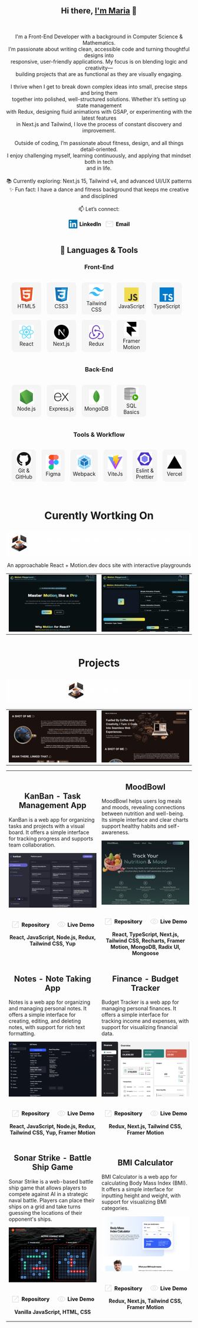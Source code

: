 <h2 align="center">Hi there, <a href="https://github.com/SidorovaMaria" title="Profile">I'm Maria</a> 👋</h2>
<br>
<p align="center">
  I'm a Front-End Developer with a background in Computer Science & Mathematics. <br>
  I’m passionate about writing clean, accessible code and turning thoughtful designs into <br>
  responsive, user-friendly applications. My focus is on blending logic and creativity— <br>
  building projects that are as functional as they are visually engaging. <br>
  <br>
  I thrive when I get to break down complex ideas into small, precise steps and bring them <br>
  together into polished, well-structured solutions. Whether it’s setting up state management <br>
  with Redux, designing fluid animations with GSAP, or experimenting with the latest features <br>
  in Next.js and Tailwind, I love the process of constant discovery and improvement. <br>
  <br>
  Outside of coding, I’m passionate about fitness, design, and all things detail-oriented. <br>
  I enjoy challenging myself, learning continuously, and applying that mindset both in tech <br>
  and in life. <br>
  <br>
  📚 Currently exploring: Next.js 15, Tailwind v4, and advanced UI/UX patterns <br>
  ✨ Fun fact: I have a dance and fitness background that keeps me creative and disciplined <br>
  <br>
  📫 Let’s connect:
</p>
<div align='center' style="display:flex; justify-content:center; align-items:center; gap:10px;">
  <a href="https://www.linkedin.com/in/maria-sidorova-25a365210/" style="display:flex; align-items:center; gap:5px; text-decoration:none; color:inherit; font-weight:800;">
    <img src="icons/linkedin.svg" alt="LinkedIn" height="25" width="25" />
    <span>LinkedIn</span>
  </a>
  <a href="mailto:sidmashav@icloud.com" style="display:flex; align-items:center; gap:5px; text-decoration:none; color:inherit; font-weight:800;">
    <img src="icons/mail.svg" alt="Email" height="25" width="25" />
    <span>Email</span>
  </a>
</div>
<br>

<h2 align="center">🚀 Languages & Tools</h2>

<h3 align="center">Front-End</h3>
<table align="center" style='
  border-spacing: 15px; 
  border-collapse: separate;
  margin-left: auto; 
  margin-right: auto;'>
<tr>
 <td align="center" height="70" width="70"style='background-color:#cccccc30; border-radius:8px; padding:5px;'>
      <img src="icons/html5.svg" alt="HTML" width="40" height="40"/>
      <br/>HTML5
    </td>
 <td align="center" height="70" width="70"style='background-color:#cccccc30; border-radius:8px; padding:5px;'>
      <img src="icons/css3.svg" alt="CSS3" width="40" height="40"/>
      <br/>CSS3
    </td>
 <td align="center" height="70" width="70"style='background-color:#cccccc30; border-radius:8px; padding:5px;'>
      <img src="icons/tailwindcss.svg" alt="Tailwind CSS" width="40" height="40"/>
      <br/>Tailwind CSS
    </td>
 <td align="center" height="70" width="70"style='background-color:#cccccc30; border-radius:8px; padding:5px;'>
      <img src="icons/javascript.svg" alt="JavaScript" width="40" height="40"/>
      <br/>JavaScript
    </td>
     <td align="center" height="70" width="70"style='background-color:#cccccc30; border-radius:8px; padding:5px;'>
      <img src="icons/typescript.svg" alt="TypeScript" width="40" height="40"/>
      <br/>TypeScript
    </td>
    </tr>
    <tr>
     <td align="center" height="70" width="70"style='background-color:#cccccc30; border-radius:8px; padding:5px;'>
      <img src="icons/react.svg" alt="React" width="40" height="40"/>
      <br/>React
    </td>
     <td align="center" height="70" width="70"style='background-color:#cccccc30; border-radius:8px; padding:5px;'>
      <img src="icons/nextjs.svg" alt="Next.js" width="40" height="40"/>
      <br/>Next.js
    </td>
    <td align="center" height="70" width="70"style='background-color:#cccccc30; border-radius:8px; padding:5px;'>
      <img src="icons/redux.svg" alt="Redux" width="40" height="40"
      />
      <br/>Redux
    </td><td align="center" height="70" width="70" style='background-color:#cccccc30; border-radius:8px; padding:5px;'>
      <img src="icons/framermotion.svg" alt="Framer Motion" width="40" height="40"/>
      <br/>Framer Motion
    </td>
</tr>
</table>

<h3 align="center">Back-End</h3>
<table align="center" style='
  border-spacing: 15px; 
  border-collapse: separate;
  margin-left: auto; 
  margin-right: auto;'>
<tr>
 <td align="center" height="70" width="70" style='background-color:#cccccc30; border-radius:8px; padding:5px;'>
      <img src="icons/nodejs.svg" alt="Node.js" width="40" height="40"/>
      <br/>Node.js
    </td>
    <td align="center" height="70" width="70" style='background-color:#cccccc30; border-radius:8px; padding:5px;'>
      <img src="icons/express.svg" alt="Express.js" width="40" height="40"/>
      <br/>Express.js
    </td>
<td align="center" height="70" width="70" style='background-color:#cccccc30; border-radius:8px; padding:5px;'>
      <img src="icons/mongodb.svg" alt="MongoDB" width="40" height="40"/>
      <br/>MongoDB
    </td>
     <td align="center" height="70" width="70" style='background-color:#cccccc30; border-radius:8px; padding:5px;'>
      <img src="icons/sql.svg" alt="SQL Basics" width="40" height="40"/>
      <br/>SQL Basics
    </td>
    </tr>
</table>

<h3 align="center">Tools & Workflow</h3>
<table align="center" style='
  border-spacing: 15px; 
  border-collapse: separate;
  margin-left: auto; 
  margin-right: auto;'>
<tr>
  <td align="center" height="70" width="70" style='background-color:#cccccc30; border-radius:8px; padding:5px;'>
      <img src="icons/github.svg" alt="GitHub" width="40" height="40"/>
      <br/>Git & GitHub
    </td>
    <td align="center" height="70" width="70" style='background-color:#cccccc30; border-radius:8px; padding:5px;'>
      <img src="icons/figma.svg" alt="Figma" width="40" height="40"/>
      <br/>Figma
    </td>
     <td align="center" height="70" width="70" style='background-color:#cccccc30; border-radius:8px; padding:5px;'>
      <img src="icons/webpack.svg" alt="Webpack" width="40" height="40"/>
      <br/>Webpack
    </td>
     <td align="center" height="70" width="70" style='background-color:#cccccc30; border-radius:8px; padding:5px;'>
      <img src="icons/vitejs.svg" alt="ViteJs" width="40" height="40"/>
      <br/>ViteJs
    </td>
     <td align="center" height="70" width="70" style='background-color:#cccccc30; border-radius:8px; padding:5px;'>
      <img src="icons/eslint.svg" alt="Eslint" width="40" height="40"/>
      <br/>Eslint & Prettier
    </td>
     <td align="center" height="70" width="70" style='background-color:#cccccc30; border-radius:8px; padding:5px;'>
      <img src="icons/vercel.svg" alt="Vercel" width="40" height="40"/>
      <br/>Vercel
    </td>
    </tr>
</table>
<h1 align="center" style='margin-top:60px'>Curently Wortking On </h1>
<h3 align='center'> <a href="https://motion-playground-one.vercel.app/"  style="text-decoration:none; color:white; font-weight:800; display:flex; align-items:center; gap:10px; justify-content:center; background-color:#fffefe4d; padding:10px; border-radius:8px;">
    <img src="icons/portfolio.png" alt="Portfolio Logo" height="50" width="50" />
    <span>Motion Animation Playground and learning Website↗</span>
  </a>
  </h3>
  <p align='center'>An approachable React + Motion.dev docs site with interactive playgrounds</p>
  <table align="center">
  <tr >
  <td>
  <img src="images/motion-playground.png" alt="Motion Playground Main" width="100%" />
</td>
 <td>
  <img src="images/motion-transform.png" alt="Motion Transfrom Playground" width="100%" />
</td>
</tr>
</table>
<h1 align="center" style='margin-top:60px'>Projects</h1>
<h3 align='center'> <a href="https://portfolio-6dft.vercel.app/"  style="text-decoration:none; color:white; font-weight:800; display:flex; align-items:center; gap:10px; justify-content:center; background-color:#fffefe4d; padding:10px; border-radius:8px;">
    <img src="icons/portfolio.png" alt="Portfolio Logo" height="50" width="50" />
    <span>My Portfolio ↗</span>
  </a>
  </h3>
  <table align="center">
<tr >
  <td>
  <img src="images/portfolio-me.png" alt="Portfolio Screenshot" width="100%" />
</td>
 <td>
  <img src="images/portfolio-start.png" alt="Portfolio Screenshot" width="100%" />
</td>
</tr>
</table>

<table>
  <tr>
     <td width='50%'>
      <h2 align='center'>KanBan - Task Management App</h2>
      <p>
        KanBan is a web app for organizing tasks and projects with a visual board. It offers a simple interface for tracking progress and supports team collaboration.
      </p>
      <div align='center'>  
        <a href='https://chronous.midstem.net'>
          <img src='images/kanban-desktop.png' alt='KanBan'/>
        </a>
        <br>
        <br>
         <p style='display:flex; align-items:center; gap:20px; justify-content:center;'>
         <a href='https://github.com/SidorovaMaria/Portfolio/tree/main/kanban-task' style='text-decoration:none; color:inherit; font-weight:800; display:flex; align-items:center; gap:5px; justify-content:center;'>
            <img src='icons/open-in.svg' width='24' height='24'/>
            Repository
          </a>
          <a href='https://portfolio-flax-pi-68.vercel.app/' style='text-decoration:none; color:inherit; font-weight:800; display:flex; align-items:center; gap:5px; justify-content:center;'>
            <img src='icons/eye.svg' width='24' height='24'/>
            Live Demo
          </a>
        </p>
        <p><strong>React, JavaScript, Node.js, Redux, Tailwind CSS, Yup</strong></p>
      </div>
    </td>
    <td width='50%'>
      <h2 align='center'>MoodBowl</h2>
      <p>
        MoodBowl helps users log meals and moods, revealing connections between nutrition and well-being. Its simple interface and clear charts support healthy habits and self-awareness.
      </p>
      <div align='center'>  
        <a href='https://chronous.midstem.net'>
          <img src='images/moodbowl-preview.png' alt='MoodBowl'/>
        </a>
        <br>
        <br>
        <p style='display:flex; align-items:center; gap:20px; justify-content:center;'>
         <a href='https://chronous.midstem.net' style='text-decoration:none; color:inherit; font-weight:800; display:flex; align-items:center; gap:5px; justify-content:center;'>
            <img src='icons/open-in.svg' width='24' height='24'/>
            Repository
          </a>
          <a href='https://chronous.midstem.net' style='text-decoration:none; color:inherit; font-weight:800; display:flex; align-items:center; gap:5px; justify-content:center;'>
            <img src='icons/eye.svg' width='24' height='24'/>
            Live Demo
          </a>
        </p>
        <p><strong>React, TypeScript, Next.js, Tailwind CSS, Recharts, Framer Motion, MongoDB, Radix UI, Mongoose</strong></p>
      </div>
    </td>
  </tr>
   <tr>
     <td width='50%'>
      <h2 align='center'>Notes - Note Taking App</h2>
      <p>
        Notes is a web app for organizing and managing personal notes. It offers a simple interface for creating, editing, and deleting notes, with support for rich text formatting.
      </p>
      <div align='center'>  
        <a href='https://chronous.midstem.net'>
          <img src='images/notes-desktop-dark.png' alt='Notes'/>
        </a>
        <br>
        <br>
         <p style='display:flex; align-items:center; gap:20px; justify-content:center;'>
         <a href='https://github.com/SidorovaMaria/Portfolio/tree/main/notes' style='text-decoration:none; color:inherit; font-weight:800; display:flex; align-items:center; gap:5px; justify-content:center;'>
            <img src='icons/open-in.svg' width='24' height='24'/>
            Repository
          </a>
          <a href='https://notes-delta-blue.vercel.app/' style='text-decoration:none; color:inherit; font-weight:800; display:flex; align-items:center; gap:5px; justify-content:center;'>
            <img src='icons/eye.svg' width='24' height='24'/>
            Live Demo
          </a>
        </p>
        <p><strong>React, JavaScript, Node.js, Redux, Tailwind CSS, Yup, Framer Motion</strong></p>
      </div>
    </td>
    <td width='50%'>
      <h2 align='center'>Finance - Budget Tracker</h2>
      <p>
        Budget Tracker is a web app for managing personal finances. It offers a simple interface for tracking income and expenses, with support for visualizing financial data.
      </p>
      <div align='center'>  
        <a href='https://chronous.midstem.net'>
          <img src='images/budget-tracker.png' alt='Budget Tracker'/>
        </a>
        <br>
        <br>
        <p style='display:flex; align-items:center; gap:20px; justify-content:center;'>
         <a href='https://github.com/SidorovaMaria/Portfolio/tree/main/personal-finance' style='text-decoration:none; color:inherit; font-weight:800; display:flex; align-items:center; gap:5px; justify-content:center;'>
            <img src='icons/open-in.svg' width='24' height='24'/>
            Repository
          </a>
          <a href='https://budget-tracker-flame-eight.vercel.app/' style='text-decoration:none; color:inherit; font-weight:800; display:flex; align-items:center; gap:5px; justify-content:center;'>
            <img src='icons/eye.svg' width='24' height='24'/>
            Live Demo
          </a>
        </p>
        <p><strong>Redux, Next.js, Tailwind CSS, Framer Motion</strong></p>
      </div>
    </td>
  </tr>
  <tr>
     <td width='50%'>
      <h2 align='center'>Sonar Strike - Battle Ship Game</h2>
      <p>
        Sonar Strike is a web-based battle ship game that allows players to compete against AI in a strategic naval battle. Players can place their ships on a grid and take turns guessing the locations of their opponent's ships.
      <div align='center'>  
        <a href='https://chronous.midstem.net'>
          <img src='images/sonar-strike.png' alt='Sonar Strike'/>
        </a>
        <br>
        <br>
         <p style='display:flex; align-items:center; gap:20px; justify-content:center;'>
         <a href='https://github.com/SidorovaMaria/Odin-Project/tree/main/JavaScript/SonarStrike' style='text-decoration:none; color:inherit; font-weight:800; display:flex; align-items:center; gap:5px; justify-content:center;'>
            <img src='icons/open-in.svg' width='24' height='24'/>
            Repository
          </a>
          <a href='https://htmlpreview.github.io/?https://github.com/SidorovaMaria/Odin-Project/blob/sonar-strike/index.html' style='text-decoration:none; color:inherit; font-weight:800; display:flex; align-items:center; gap:5px; justify-content:center;'>
            <img src='icons/eye.svg' width='24' height='24'/>
            Live Demo
          </a>
        </p>
        <p><strong>Vanilla JavaScript, HTML, CSS</strong></p>
      </div>
    </td>
    <td width='50%'>
      <h2 align='center'>BMI Calculator</h2>
      <p>
        BMI Calculator is a web app for calculating Body Mass Index (BMI). It offers a simple interface for inputting height and weight, with support for visualizing BMI categories.
      </p>
      <div align='center'>  
        <a href='https://chronous.midstem.net'>
          <img src='images/bmi-calculator.png' alt='BMI Calculator'/>
        </a>
        <br>
        <br>
        <p style='display:flex; align-items:center; gap:20px; justify-content:center;'>
         <a href='https://chronous.midstem.net' style='text-decoration:none; color:inherit; font-weight:800; display:flex; align-items:center; gap:5px; justify-content:center;'>
            <img src='icons/open-in.svg' width='24' height='24'/>
            Repository
          </a>
          <a href='https://bmi-kappa-amber.vercel.app/' style='text-decoration:none; color:inherit; font-weight:800; display:flex; align-items:center; gap:5px; justify-content:center;'>
            <img src='icons/eye.svg' width='24' height='24'/>
            Live Demo
          </a>
        </p>
        <p><strong>Redux, Next.js, Tailwind CSS, Framer Motion</strong></p>
      </div>
    </td>
  </tr>
</table>
